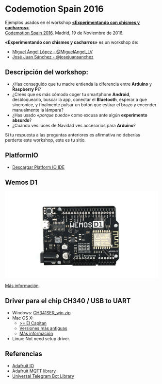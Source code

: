 # Codemotion Spain 2016

Ejemplos usados en el workshop **[«Experimentando con chismes y cacharros»][1]**.  
[Codemotion Spain 2016][2]. Madrid, 19 de Noviembre de 2016.

**«Experimentando con chismes y cacharros»** es un workshop de:
- [Miguel Ángel López  - @MiguelAngel_LV][3]
- [José Juan Sánchez - @josejuansanchez][4]

## Descripción del workshop:

* ¿Has conseguido que tu madre entienda la diferencia entre **Arduino** y **Raspberry Pi**?
* ¿Crees que es más cómodo coger tu smartphone **Android**, desbloquearlo, buscar la app, conectar el **Bluetooth**, esperar a que sincronice, y finalmente pulsar un botón que estirar el brazo y encender manualmente la lámpara?
* ¿Has usado *«porque puedo»* como excusa ante algún **experimento absurdo**?
* ¿Cuando ves luces de Navidad ves accesorios para **Arduino**?

Si tu respuesta a las preguntas anteriores es afirmativa no deberías perderte este workshop, este es tu sitio.

## PlatformIO

* [Descargar Platform IO IDE][platformio-ide]

## Wemos D1

![](_resources/wemos_d1.jpg)

[Más información][5].

## Driver para el chip CH340 / USB to UART

* Windows: [CH341SER_win.zip][6]
* Mac OS X:
  * [>= El Capitan][7]
  * [Versiones más antiguas][8]
  * [Más información][9]
* Linux: Not need setup driver.

## Referencias

* [Adafruit IO][io-adafruit]
* [Adafruit MQTT library][adafruit-mqtt]
* [Universal Telegram Bot Library][bot-telegram]

[1]: https://2016.codemotion.es/agenda.html#5716304078045184/84674010
[2]: http://2016.codemotion.es
[3]: http://twitter.com/MiguelAngel_LV
[4]: http://twitter.com/josejuansanchez
[5]: https://www.wemos.cc/product/d1.html
[6]: https://www.wemos.cc/downloads/CH341SER_win.zip
[7]: https://www.wemos.cc/downloads/CH34x_Install_mac.zip
[8]: https://www.wemos.cc/downloads/CH341SER_MAC_old.ZIP
[9]: http://kig.re/2014/12/31/how-to-use-arduino-nano-mini-pro-with-CH340G-on-mac-osx-yosemite.html

[platformio-ide]: http://platformio.org/platformio-ide
[io-adafruit]: https://io.adafruit.com
[adafruit-mqtt]: https://github.com/adafruit/Adafruit_MQTT_Library
[bot-telegram]: https://github.com/witnessmenow/Universal-Arduino-Telegram-Bot
